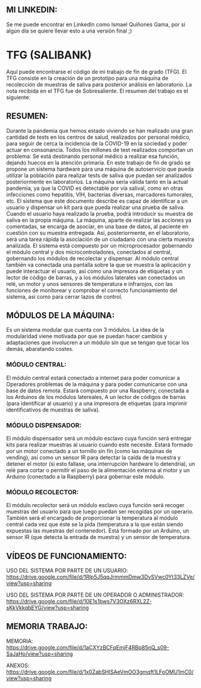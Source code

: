 ## MI LINKEDIN:
Se me puede encontrar en LinkedIn como Ismael Quiñones Gama, por si algún día se quiere llevar esto a una versión final ;)

# TFG (SALIBANK)
Aquí puede encontrarse el código de mi trabajo de fin de grado (TFG). El TFG consiste en la creación de un prototipo para una máquina de recolección de muestras de saliva para posterior análisis en laboratorio. La nota recibida en el TFG fue de Sobresaliente. El resumen del trabajo es el siguiente:

## RESUMEN:
Durante la pandemia que hemos estado viviendo se han realizado una gran cantidad de tests en los centros de salud, realizados por personal médico, para seguir de cerca la incidencia de la COVID-19 en la sociedad y poder actuar en consonancia. Todos los millones de test realizados comportan un problema: Se está destinando personal médico a realizar esa función, dejando huecos en la atención primaria. En este trabajo de fin de grado se propone un sistema hardware para una máquina de autoservicio que pueda utilizar la población para realizar tests de saliva que puedan ser analizados posteriormente en laboratorios. La máquina sería válida tanto en la actual pandemia, ya que la COVID es detectable por vía salival, como en otras infecciones como hepatitis, VIH, bacterias diversas, marcadores tumorales, etc. El sistema que este documento describe es capaz de identificar a un usuario y dispensar un kit para que pueda realizar una prueba de saliva. Cuando el usuario haya realizado la prueba, podrá introducir su muestra de saliva en la propia máquina. La máquina, aparte de realizar las acciones ya comentadas, se encarga de asociar, en una base de datos, al paciente en cuestión con su muestra entregada. Así, posteriormente, en el laboratorio, será una tarea rápida la asociación de un ciudadano con una cierta muestra analizada. El sistema está compuesto por un microprocesador gobernando el módulo central y dos microcontroladores, conectados al central, gobernando los módulos de recolectar y dispensar. Al módulo central también va conectada una pantalla sobre la que se muestra la aplicación y puede interactuar el usuario, así como una impresora de etiquetas y un lector de código de barras, y a los módulos laterales van conectados un relé, un motor y unos sensores de temperatura e infrarojos, con las funciones de monitorear y comprobar el correcto funcionamiento del sistema, así como para cerrar lazos de control. 

## MÓDULOS DE LA MÁQUINA:
Es un sistema modular que cuenta con 3 módulos. La idea de la modularidad viene motivada por que se puedan hacer cambios y adaptaciones que involucren a un módulo sin que se tengan que tocar los demás, abaratando costes.

### MÓDULO CENTRAL:
El módulo central estará conectado a internet para poder comunicar a Operadores problemas de la máquina y para poder comunicarse con una base de datos remota. Estará compuesto por una Raspberry, conectada a los Arduinos de los módulos latereales, A un lector de códigos de barras (para identificar al usuario) y a una impresora de etiquetas (para imprimir identificativos de muestras de saliva).

### MÓDULO DISPENSADOR:
El módulo dispensador será un módulo esclavo cuya función será entregar kits para realizar muestras al usuario cuando este necesite. Estará formado por un motor conectado a un tornillo sin fin (como las máquinas de vending), así como un sensor IR para detectar la caída de la muestra y detener el motor (si esto fallase, una interrupción hardware lo detendría), un relé para cortar o permitir el paso de la alimentación externa al motor y un Arduino (conectado a la Raspberry) para gobernar este módulo.

### MÓDULO RECOLECTOR:
El módulo recolector será un módulo esclavo cuya función será recoger muestras del usuario para que luego puedan ser recogidas por un operario. También será el encargado de proporcionar la temperatura al módulo central cada vez que éste se la pida (temperatura a la que están siendo expuestas las muestras del contenedor). Está formado por un Arduino, un sensor IR (que detecta la entrada de muestra) y un sensor de temperatura.

## VÍDEOS DE FUNCIONAMIENTO:

USO DEL SISTEMA POR PARTE DE UN USUARIO:
https://drive.google.com/file/d/1Rlp5J5qqJrmmmDmw3DvSVwc0Yt33LZVe/view?usp=sharing

USO DEL SISTEMA POR PARTE DE UN OPERADOR O ADMINISTRADOR:
https://drive.google.com/file/d/10E1s1bws7V3OXz6RXL2Z-sKkVkkqbEYG/view?usp=sharing

## MEMORIA TRABAJO:

MEMORIA:
https://drive.google.com/file/d/1aCXYzBCFqEmjF4RBp85nQ_s09-SaJaHo/view?usp=sharing

ANEXOS:
https://drive.google.com/file/d/1x0ZabSHlSAeVmOO3gmqft1LFoOMU1mC0/view?usp=sharing
